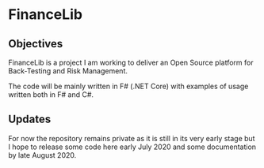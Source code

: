 # FinanceLib

## Objectives
FinanceLib is a project I am working to deliver an Open Source platform for Back-Testing and Risk Management.

The code will be mainly written in F# (.NET Core) with examples of usage written both in F# and C#.

## Updates
For now the repository remains private as it is still in its very early stage but I hope to release some code here early July 2020 and some documentation by late August 2020.
